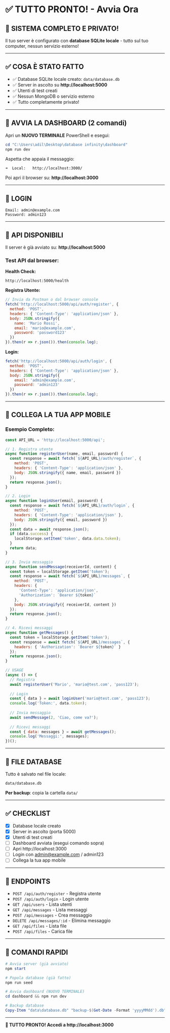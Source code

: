 # ✅ TUTTO PRONTO! - Avvia Ora

## 🎉 SISTEMA COMPLETO E PRIVATO!

Il tuo server è configurato con **database SQLite locale** - tutto sul tuo computer, nessun servizio esterno!

---

## ✅ COSA È STATO FATTO

- ✅ Database SQLite locale creato: `data/database.db`
- ✅ Server in ascolto su **http://localhost:5000**
- ✅ Utenti di test creati
- ✅ Nessun MongoDB o servizio esterno
- ✅ Tutto completamente privato!

---

## 🚀 AVVIA LA DASHBOARD (2 comandi)

Apri un **NUOVO TERMINALE** PowerShell e esegui:

```powershell
cd "C:\Users\adil\Desktop\database infinity\dashboard"
npm run dev
```

Aspetta che appaia il messaggio:
```
➜  Local:   http://localhost:3000/
```

Poi apri il browser su: **http://localhost:3000**

---

## 🔑 LOGIN

```
Email: admin@example.com
Password: admin123
```

---

## 📡 API DISPONIBILI

Il server è già avviato su: **http://localhost:5000**

### Test API dal browser:

**Health Check:**
```
http://localhost:5000/health
```

**Registra Utente:**
```javascript
// Invia da Postman o dal browser console
fetch('http://localhost:5000/api/auth/register', {
  method: 'POST',
  headers: { 'Content-Type': 'application/json' },
  body: JSON.stringify({
    name: 'Mario Rossi',
    email: 'mario@example.com',
    password: 'password123'
  })
}).then(r => r.json()).then(console.log);
```

**Login:**
```javascript
fetch('http://localhost:5000/api/auth/login', {
  method: 'POST',
  headers: { 'Content-Type': 'application/json' },
  body: JSON.stringify({
    email: 'admin@example.com',
    password: 'admin123'
  })
}).then(r => r.json()).then(console.log);
```

---

## 📱 COLLEGA LA TUA APP MOBILE

### Esempio Completo:

```javascript
const API_URL = 'http://localhost:5000/api';

// 1. Registra utente
async function registerUser(name, email, password) {
  const response = await fetch(`${API_URL}/auth/register`, {
    method: 'POST',
    headers: { 'Content-Type': 'application/json' },
    body: JSON.stringify({ name, email, password })
  });
  return response.json();
}

// 2. Login
async function loginUser(email, password) {
  const response = await fetch(`${API_URL}/auth/login`, {
    method: 'POST',
    headers: { 'Content-Type': 'application/json' },
    body: JSON.stringify({ email, password })
  });
  const data = await response.json();
  if (data.success) {
    localStorage.setItem('token', data.data.token);
  }
  return data;
}

// 3. Invia messaggio
async function sendMessage(receiverId, content) {
  const token = localStorage.getItem('token');
  const response = await fetch(`${API_URL}/messages`, {
    method: 'POST',
    headers: {
      'Content-Type': 'application/json',
      'Authorization': `Bearer ${token}`
    },
    body: JSON.stringify({ receiverId, content })
  });
  return response.json();
}

// 4. Ricevi messaggi
async function getMessages() {
  const token = localStorage.getItem('token');
  const response = await fetch(`${API_URL}/messages`, {
    headers: { 'Authorization': `Bearer ${token}` }
  });
  return response.json();
}

// USAGE
(async () => {
  // Registra
  await registerUser('Mario', 'mario@test.com', 'pass123');
  
  // Login
  const { data } = await loginUser('mario@test.com', 'pass123');
  console.log('Token:', data.token);
  
  // Invia messaggio
  await sendMessage(2, 'Ciao, come va?');
  
  // Ricevi messaggi
  const { data: messages } = await getMessages();
  console.log('Messaggi:', messages);
})();
```

---

## 📂 FILE DATABASE

Tutto è salvato nel file locale:
```
data/database.db
```

**Per backup**: copia la cartella `data/`

---

## ✅ CHECKLIST

- [x] Database locale creato
- [x] Server in ascolto (porta 5000)
- [x] Utenti di test creati
- [ ] Dashboard avviata (esegui comando sopra)
- [ ] Apri http://localhost:3000
- [ ] Login con admin@example.com / admin123
- [ ] Collega la tua app mobile

---

## 🔗 ENDPOINTS

- `POST /api/auth/register` - Registra utente
- `POST /api/auth/login` - Login utente
- `GET /api/users` - Lista utenti
- `GET /api/messages` - Lista messaggi
- `POST /api/messages` - Crea messaggio
- `DELETE /api/messages/:id` - Elimina messaggio
- `GET /api/files` - Lista file
- `POST /api/files` - Carica file

---

## 🎯 COMANDI RAPIDI

```powershell
# Avvia server (già avviato)
npm start

# Popola database (già fatto)
npm run seed

# Avvia dashboard (NUOVO TERMINALE)
cd dashboard && npm run dev

# Backup database
Copy-Item "data\database.db" "backup-$(Get-Date -Format 'yyyyMMdd').db"
```

---

**🚀 TUTTO PRONTO! Accedi a http://localhost:3000**

